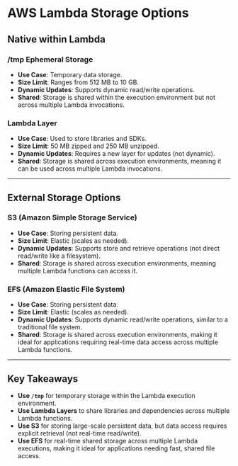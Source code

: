 # AWS Lambda Storage Options

## **Native within Lambda**

### **/tmp Ephemeral Storage**

- **Use Case**: Temporary data storage.
- **Size Limit**: Ranges from 512 MB to 10 GB.
- **Dynamic Updates**: Supports dynamic read/write operations.
- **Shared**: Storage is shared within the execution environment but not across multiple Lambda invocations.

### **Lambda Layer**

- **Use Case**: Used to store libraries and SDKs.
- **Size Limit**: 50 MB zipped and 250 MB unzipped.
- **Dynamic Updates**: Requires a new layer for updates (not dynamic).
- **Shared**: Storage is shared across execution environments, meaning it can be used across multiple Lambda invocations.

---

## **External Storage Options**

### **S3 (Amazon Simple Storage Service)**

- **Use Case**: Storing persistent data.
- **Size Limit**: Elastic (scales as needed).
- **Dynamic Updates**: Supports store and retrieve operations (not direct read/write like a filesystem).
- **Shared**: Storage is shared across execution environments, meaning multiple Lambda functions can access it.

### **EFS (Amazon Elastic File System)**

- **Use Case**: Storing persistent data.
- **Size Limit**: Elastic (scales as needed).
- **Dynamic Updates**: Supports dynamic read/write operations, similar to a traditional file system.
- **Shared**: Storage is shared across execution environments, making it ideal for applications requiring real-time data access across multiple Lambda functions.

---

## **Key Takeaways**

- **Use `/tmp`** for temporary storage within the Lambda execution environment.
- **Use Lambda Layers** to share libraries and dependencies across multiple Lambda functions.
- **Use S3** for storing large-scale persistent data, but data access requires explicit retrieval (not real-time read/write).
- **Use EFS** for real-time shared storage across multiple Lambda executions, making it ideal for applications needing fast, shared file access.
